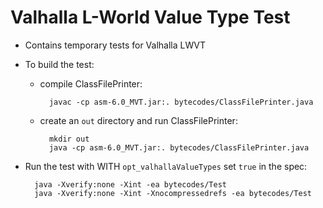 <!--
Copyright (c) 2018, 2018 IBM Corp. and others

This program and the accompanying materials are made available under
the terms of the Eclipse Public License 2.0 which accompanies this
distribution and is available at https://www.eclipse.org/legal/epl-2.0/
or the Apache License, Version 2.0 which accompanies this distribution and
is available at https://www.apache.org/licenses/LICENSE-2.0.

This Source Code may also be made available under the following
Secondary Licenses when the conditions for such availability set
forth in the Eclipse Public License, v. 2.0 are satisfied: GNU
General Public License, version 2 with the GNU Classpath
Exception [1] and GNU General Public License, version 2 with the
OpenJDK Assembly Exception [2].

[1] https://www.gnu.org/software/classpath/license.html
[2] http://openjdk.java.net/legal/assembly-exception.html

SPDX-License-Identifier: EPL-2.0 OR Apache-2.0 OR GPL-2.0 WITH Classpath-exception-2.0 OR LicenseRef-GPL-2.0 WITH Assembly-exception
-->

# Valhalla L-World Value Type Test
- Contains temporary tests for Valhalla LWVT

- To build the test:
	- compile ClassFilePrinter:

			javac -cp asm-6.0_MVT.jar:. bytecodes/ClassFilePrinter.java

	- create an `out` directory and run ClassFilePrinter:

			mkdir out
			java -cp asm-6.0_MVT.jar:. bytecodes/ClassFilePrinter.java

- Run the test with WITH `opt_valhallaValueTypes` set `true` in the spec:

		java -Xverify:none -Xint -ea bytecodes/Test
		java -Xverify:none -Xint -Xnocompressedrefs -ea bytecodes/Test

